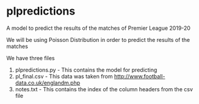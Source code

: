 # plpredictions
A model to predict the results of the matches of Premier League 2019-20

We will be using Poisson Distribution in order to predict the results of the matches 

We have three files 

1. plpredictions.py - This contains the model for predicting 
2. pl_final.csv - This data was taken from http://www.football-data.co.uk/englandm.php 
3. notes.txt - This contains the index of the column headers from the csv file
